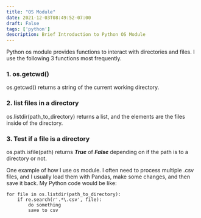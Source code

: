 ```yaml
---
title: "OS Module"
date: 2021-12-03T08:49:52-07:00
draft: False
tags: ['python']
description: Brief Introduction to Python OS Module
---
```


Python os module provides functions to interact with directories and files. I use the following 3 functions most frequently.

### **1. os.getcwd()**
os.getcwd() returns a string of the current working directory. 

### **2. list files in a directory**
os.listdir(path_to_directory) returns a list, and the elements are the files inside of the directory. 

### **3. Test if a file is a directory**
os.path.isfile(path) returns ***True*** of ***False*** depending on if the path is to a directory or not.

One example of how I use os module. I often need to process multiple .csv files, and I usually load them with Pandas, make some changes, and then save it back. My Python code would be like:
```
for file in os.listdir(path_to_directory):
    if re.search(r'.*\.csv', file):
        do something
        save to csv
```